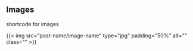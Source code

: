 ## Images

shortcode for images

{{< img src="post-name/image-name" type="jpg" padding="50%" alt="" class="" >}}


